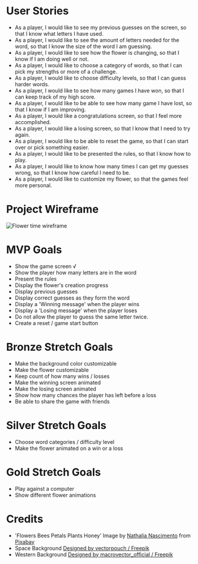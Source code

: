 # User Stories

- As a player, I would like to see my previous guesses on the screen, so that I know what letters I have used.
- As a player, I would like to see the amount of letters needed for the word, so that I know the size of the word I am guessing.
- As a player, I would like to see how the flower is changing, so that I know if I am doing well or not.
- As a player, I would like to choose a category of words, so that I can pick my strengths or more of a challenge.
- As a player, I would like to choose difficulty levels, so that I can guess harder words.
- As a player, I would like to see how many games I have won, so that I can keep track of my high score.
- As a player, I would like to be able to see how many game I have lost, so that I know if I am improving.
- As a player, I would like a congratulations screen, so that I feel more accomplished.
- As a player, I would like a losing screen, so that I know that I need to try again.
- As a player, I would like to be able to reset the game, so that I can start over or pick something easier.
- As a player, I would like to be presented the rules, so that I know how to play.
- As a player, I would like to know how many times I can get my guesses wrong, so that I know how careful I need to be.
- As a player, I would like to customize my flower, so that the games feel more personal.

# Project Wireframe

![Flower time wireframe](flowertime.png)

# MVP Goals
- Show the game screen √
- Show the player how many letters are in the word
- Present the rules
- Display the flower's creation progress
- Display previous guesses
- Display correct guesses as they form the word
- Display a 'Winning message' when the player wins
- Display a 'Losing message' when the player loses
- Do not allow the player to guess the same letter twice.
- Create a reset / game start button

# Bronze Stretch Goals
- Make the background color customizable
- Make the flower customizable
- Keep count of how many wins / losses
- Make the winning screen animated
- Make the losing screen animated
- Show how many chances the player has left before a loss
- Be able to share the game with friends

# Silver Stretch Goals
- Choose word categories / difficulty level
- Make the flower animated on a win or a loss

# Gold Stretch Goals
- Play against a computer
- Show different flower animations

# Credits

- 'Flowers  Bees Petals Plants Honey'
    Image by <a href="https://pixabay.com/users/canetadigital-18404006/?utm_source=link-attribution&amp;utm_medium=referral&amp;utm_campaign=image&amp;utm_content=5630670">Nathalia Nascimento</a> from <a href="https://pixabay.com/?utm_source=link-attribution&amp;utm_medium=referral&amp;utm_campaign=image&amp;utm_content=5630670">Pixabay</a>
- Space Background
    <a href="http://www.freepik.com">Designed by vectorpouch / Freepik</a>
- Western Background
    <a href="http://www.freepik.com">Designed by macrovector_official / Freepik</a>